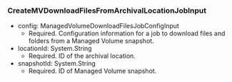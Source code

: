 ### CreateMVDownloadFilesFromArchivalLocationJobInput


- config: ManagedVolumeDownloadFilesJobConfigInput
  - Required. Configuration information for a job to download files and folders from a Managed Volume snapshot.
- locationId: System.String
  - Required. ID of the archival location.
- snapshotId: System.String
  - Required. ID of Managed Volume snapshot.
